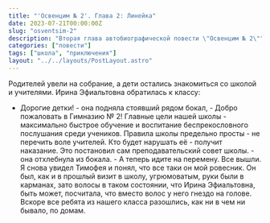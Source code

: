 ```yaml
---
title: "'Освенцим № 2'. Глава 2: Линейка"
date: 2023-07-21T00:00:00Z
slug: "osventsim-2"
description: "Вторая глава автобиографической повести \"Освенцим № 2\""
categories: ["повести"]
tags: ["школа", "приключения"]
layout: "../../layouts/PostLayout.astro"
---
```

Родителей увели на собрание, а дети остались знакомиться со школой и учителями.
Ирина Эфиальтовна обратилась к классу:
- Дорогие детки! - она подняла стоявший рядом бокал, - Добро пожаловать в Гимназию № 2! Главные цели нашей школы - максимально быстрое обучение и воспитание беспрекословного послушания среди учеников. Правила школы предельно просты - не перечить воле учителей. Кто будет нарушать её - получит наказание. Это постановил сам преподавательский совет школы. - она отхлебнула из бокала. - А теперь идите на перемену.
Все вышли. Я снова увидел Тимофея и понял, что все таки он мой ровесник. Он был, как и в прошлый визит в школу, угрюмоватым, руки были в карманах, зато волосы в таком состоянии, что Ирина Эфиальтовна, быть может, посчитала, что вместо волос у него гнездо на голове. Вскоре все ребята из нашего класса разошлись, как ни в чем ни бывало, по домам.
